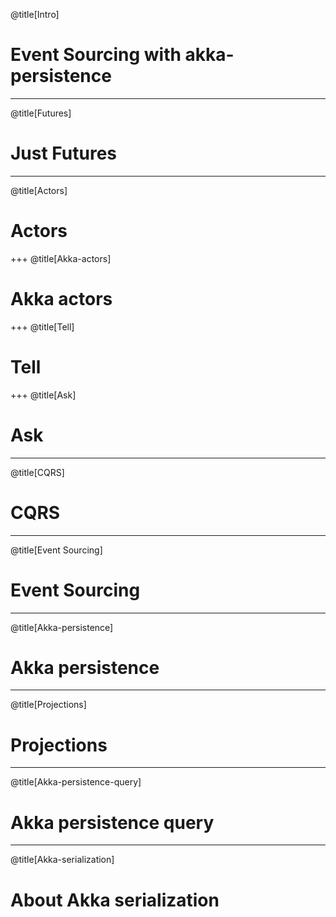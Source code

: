 @title[Intro]
# Event Sourcing with akka-persistence

---
@title[Futures]
# Just Futures

---
@title[Actors]
# Actors

+++
@title[Akka-actors]
# Akka actors
 
+++
@title[Tell]
# Tell

+++
@title[Ask]
# Ask
 
---
@title[CQRS]
# CQRS

---
@title[Event Sourcing]
# Event Sourcing

---
@title[Akka-persistence]
# Akka persistence

---
@title[Projections]
# Projections

---
@title[Akka-persistence-query]
# Akka persistence query

---
@title[Akka-serialization]
# About Akka serialization
